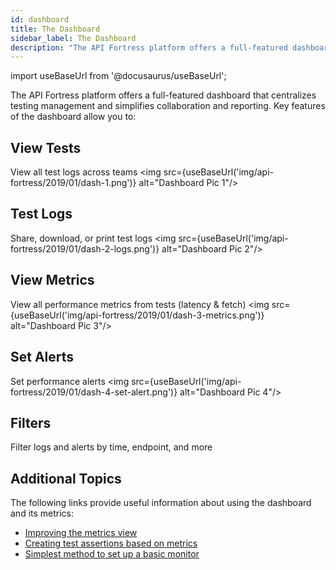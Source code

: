 ```yaml
---
id: dashboard
title: The Dashboard
sidebar_label: The Dashboard
description: "The API Fortress platform offers a full-featured dashboard that centralizes testing management and simplifies collaboration and reporting. Key features of the dashboard allow you to: View all test logs across teams Share, download, or print test logs View all performance metrics from tests (latency & fetch) Set performance alerts Filter logs and alerts by time, endpoint."
---
```


import useBaseUrl from '@docusaurus/useBaseUrl';


The API Fortress platform offers a full-featured dashboard that centralizes testing management and simplifies collaboration and reporting. Key features of the dashboard allow you to:

## View Tests

View all test logs across teams
  <img src={useBaseUrl('img/api-fortress/2019/01/dash-1.png')} alt="Dashboard Pic 1"/>

## Test Logs

Share, download, or print test logs
  <img src={useBaseUrl('img/api-fortress/2019/01/dash-2-logs.png')} alt="Dashboard Pic 2"/>

## View Metrics

View all performance metrics from tests (latency & fetch)
  <img src={useBaseUrl('img/api-fortress/2019/01/dash-3-metrics.png')} alt="Dashboard Pic 3"/>

## Set Alerts

Set performance alerts
  <img src={useBaseUrl('img/api-fortress/2019/01/dash-4-set-alert.png')} alt="Dashboard Pic 4"/>

## Filters

Filter logs and alerts by time, endpoint, and more

## Additional Topics

The following links provide useful information about using the dashboard and its metrics:

- [Improving the metrics view](/api-testing/learn-more/improving-your-metrics)
- [Creating test assertions based on metrics](/api-testing/how-to/assertions-for-metrics-performance/)
- [Simplest method to set up a basic monitor](/api-testing/quick-start/easy-monitoring/)